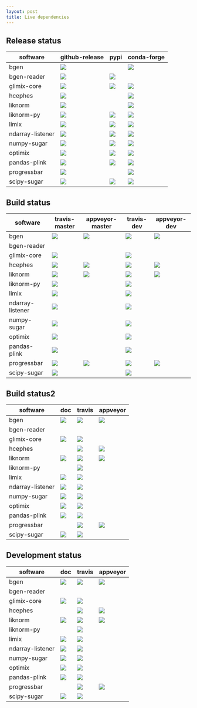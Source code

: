 ```yaml
---
layout: post
title: Live dependencies
---
```


## Release status

| software         | github-release | pypi    | conda-forge |
| ---------------- | -------------- | ------- | ----------- |
| bgen             | ![][1]         |         | ![][2]      |
| bgen-reader      | ![][3]         | ![][4]  |             |
| glimix-core      | ![][5]         | ![][6]  | ![][7]      |
| hcephes          | ![][8]         |         | ![][9]      |
| liknorm          | ![][10]        |         | ![][11]     |
| liknorm-py       | ![][12]        | ![][13] | ![][14]     |
| limix            | ![][15]        | ![][16] | ![][17]     |
| ndarray-listener | ![][18]        | ![][19] | ![][20]     |
| numpy-sugar      | ![][21]        | ![][22] | ![][23]     |
| optimix          | ![][24]        | ![][25] | ![][26]     |
| pandas-plink     | ![][27]        | ![][28] | ![][29]     |
| progressbar      | ![][30]        |         | ![][31]     |
| scipy-sugar      | ![][32]        | ![][33] | ![][34]     |

## Build status

| software         | travis-master | appveyor-master | travis-dev | appveyor-dev |
| ---------------- | ------------- | --------------- | ---------- | ------------ |
| bgen             | ![][36]       | ![][37]         | ![][61]    | ![][62]      |
| bgen-reader      |               |                 |            |              |
| glimix-core      | ![][39]       |                 | ![][64]    |              |
| hcephes          | ![][40]       | ![][41]         | ![][65]    | ![][66]      |
| liknorm          | ![][43]       | ![][44]         | ![][68]    | ![][69]      |
| liknorm-py       | ![][45]       |                 | ![][70]    |              |
| limix            | ![][47]       |                 | ![][72]    |              |
| ndarray-listener | ![][49]       |                 | ![][74]    |              |
| numpy-sugar      | ![][51]       |                 | ![][76]    |              |
| optimix          | ![][53]       |                 | ![][78]    |              |
| pandas-plink     | ![][55]       |                 | ![][80]    |              |
| progressbar      | ![][56]       | ![][57]         | ![][81]    | ![][82]      |
| scipy-sugar      | ![][59]       |                 | ![][84]    |              |

## Build status2

| software         | doc     | travis  | appveyor |
| ---------------- | ------- | ------- | -------- |
| bgen             | ![][35] | ![][36] | ![][37]  |
| bgen-reader      |         |         |          |
| glimix-core      | ![][38] | ![][39] |          |
| hcephes          |         | ![][40] | ![][41]  |
| liknorm          | ![][42] | ![][43] | ![][44]  |
| liknorm-py       |         | ![][45] |          |
| limix            | ![][46] | ![][47] |          |
| ndarray-listener | ![][48] | ![][49] |          |
| numpy-sugar      | ![][50] | ![][51] |          |
| optimix          | ![][52] | ![][53] |          |
| pandas-plink     | ![][54] | ![][55] |          |
| progressbar      |         | ![][56] | ![][57]  |
| scipy-sugar      | ![][58] | ![][59] |          |

## Development status

| software         | doc     | travis  | appveyor |
| ---------------- | ------- | ------- | -------- |
| bgen             | ![][60] | ![][61] | ![][62]  |
| bgen-reader      |         |         |          |
| glimix-core      | ![][63] | ![][64] |          |
| hcephes          |         | ![][65] | ![][66]  |
| liknorm          | ![][67] | ![][68] | ![][69]  |
| liknorm-py       |         | ![][70] |          |
| limix            | ![][71] | ![][72] |          |
| ndarray-listener | ![][73] | ![][74] |          |
| numpy-sugar      | ![][75] | ![][76] |          |
| optimix          | ![][77] | ![][78] |          |
| pandas-plink     | ![][79] | ![][80] |          |
| progressbar      |         | ![][81] | ![][82]  |
| scipy-sugar      | ![][83] | ![][84] |          |

[1]: https://img.shields.io/github/release/limix/bgen.svg

[2]: https://anaconda.org/conda-forge/bgen/badges/version.svg

[3]: https://img.shields.io/github/tag/limix/bgen-reader.svg

[4]: https://img.shields.io/pypi/v/bgen-reader.svg

[5]: https://img.shields.io/github/tag/limix/glimix-core.svg

[6]: https://img.shields.io/pypi/v/glimix-core.svg

[7]: https://anaconda.org/conda-forge/glimix-core/badges/version.svg

[8]: https://img.shields.io/github/release/limix/hcephes.svg

[9]: https://anaconda.org/conda-forge/hcephes/badges/version.svg

[10]: https://img.shields.io/github/release/limix/liknorm.svg

[11]: https://anaconda.org/conda-forge/liknorm/badges/version.svg

[12]: https://img.shields.io/github/tag/limix/liknorm-py.svg

[13]: https://img.shields.io/pypi/v/liknorm.svg

[14]: https://anaconda.org/conda-forge/liknorm-py/badges/version.svg

[15]: https://img.shields.io/github/tag/limix/limix.svg

[16]: https://img.shields.io/pypi/v/limix.svg

[17]: https://anaconda.org/conda-forge/limix/badges/version.svg

[18]: https://img.shields.io/github/tag/limix/ndarray-listener.svg

[19]: https://img.shields.io/pypi/v/ndarray-listener.svg

[20]: https://anaconda.org/conda-forge/ndarray-listener/badges/version.svg

[21]: https://img.shields.io/github/tag/limix/numpy-sugar.svg

[22]: https://img.shields.io/pypi/v/numpy-sugar.svg

[23]: https://anaconda.org/conda-forge/numpy-sugar/badges/version.svg

[24]: https://img.shields.io/github/tag/limix/optimix.svg

[25]: https://img.shields.io/pypi/v/optimix.svg

[26]: https://anaconda.org/conda-forge/optimix/badges/version.svg

[27]: https://img.shields.io/github/tag/limix/pandas-plink.svg

[28]: https://img.shields.io/pypi/v/pandas-plink.svg

[29]: https://anaconda.org/conda-forge/pandas-plink/badges/version.svg

[30]: https://img.shields.io/github/release/limix/progressbar.svg

[31]: https://anaconda.org/conda-forge/c-progressbar/badges/version.svg

[32]: https://img.shields.io/github/tag/limix/scipy-sugar.svg

[33]: https://img.shields.io/pypi/v/scipy-sugar.svg

[34]: https://anaconda.org/conda-forge/scipy-sugar/badges/version.svg

[35]: https://readthedocs.org/projects/bgen/badge/?version=stable

[36]: https://img.shields.io/travis/limix/bgen/master.svg

[37]: https://ci.appveyor.com/api/projects/status/9ygi9jksbgikb87y/branch/master?svg=true

[38]: https://readthedocs.org/projects/glimix-core/badge/?version=stable

[39]: https://img.shields.io/travis/limix/glimix-core/master.svg

[40]: https://img.shields.io/travis/limix/hcephes/master.svg

[41]: https://ci.appveyor.com/api/projects/status/enlpm6cfltjy7h3m/branch/master?svg=true

[42]: https://readthedocs.org/projects/liknorm/badge/?version=stable

[43]: https://img.shields.io/travis/limix/liknorm/master.svg

[44]: https://ci.appveyor.com/api/projects/status/kb4b4rcsm4t60bg5/branch/master?svg=true

[45]: https://img.shields.io/travis/limix/liknorm-py/master.svg

[46]: https://readthedocs.org/projects/limix/badge/?version=stable

[47]: https://img.shields.io/travis/limix/limix/master.svg

[48]: https://readthedocs.org/projects/ndarray-listener/badge/?version=stable

[49]: https://img.shields.io/travis/limix/ndarray-listener/master.svg

[50]: https://readthedocs.org/projects/numpy-sugar/badge/?version=stable

[51]: https://img.shields.io/travis/limix/numpy-sugar/master.svg

[52]: https://readthedocs.org/projects/optimix/badge/?version=stable

[53]: https://img.shields.io/travis/limix/optimix/master.svg

[54]: https://readthedocs.org/projects/pandas-plink/badge/?version=stable

[55]: https://img.shields.io/travis/limix/pandas-plink/master.svg

[56]: https://img.shields.io/travis/limix/progressbar/master.svg

[57]: https://ci.appveyor.com/api/projects/status/ccu47dffb2qvi8sa/branch/master?svg=true

[58]: https://readthedocs.org/projects/scipy-sugar/badge/?version=stable

[59]: https://img.shields.io/travis/limix/scipy-sugar/master.svg

[60]: https://readthedocs.org/projects/bgen/badge/?version=develop

[61]: https://img.shields.io/travis/limix/bgen/develop.svg

[62]: https://ci.appveyor.com/api/projects/status/9ygi9jksbgikb87y/branch/develop?svg=true

[63]: https://readthedocs.org/projects/glimix-core/badge/?version=develop

[64]: https://img.shields.io/travis/limix/glimix-core/develop.svg

[65]: https://img.shields.io/travis/limix/hcephes/develop.svg

[66]: https://ci.appveyor.com/api/projects/status/enlpm6cfltjy7h3m/branch/develop?svg=true

[67]: https://readthedocs.org/projects/liknorm/badge/?version=develop

[68]: https://img.shields.io/travis/limix/liknorm/develop.svg

[69]: https://ci.appveyor.com/api/projects/status/kb4b4rcsm4t60bg5/branch/develop?svg=true

[70]: https://img.shields.io/travis/limix/liknorm-py/develop.svg

[71]: https://readthedocs.org/projects/limix/badge/?version=develop

[72]: https://img.shields.io/travis/limix/limix/develop.svg

[73]: https://readthedocs.org/projects/ndarray-listener/badge/?version=develop

[74]: https://img.shields.io/travis/limix/ndarray-listener/develop.svg

[75]: https://readthedocs.org/projects/numpy-sugar/badge/?version=develop

[76]: https://img.shields.io/travis/limix/numpy-sugar/develop.svg

[77]: https://readthedocs.org/projects/optimix/badge/?version=develop

[78]: https://img.shields.io/travis/limix/optimix/develop.svg

[79]: https://readthedocs.org/projects/pandas-plink/badge/?version=develop

[80]: https://img.shields.io/travis/limix/pandas-plink/develop.svg

[81]: https://img.shields.io/travis/limix/progressbar/develop.svg

[82]: https://ci.appveyor.com/api/projects/status/ccu47dffb2qvi8sa/branch/develop?svg=true

[83]: https://readthedocs.org/projects/scipy-sugar/badge/?version=develop

[84]: https://img.shields.io/travis/limix/scipy-sugar/develop.svg
